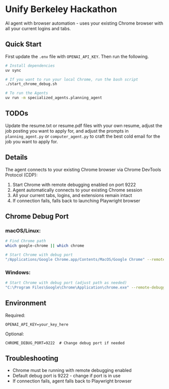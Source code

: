# Unify Berkeley Hackathon

AI agent with browser automation - uses your existing Chrome browser with all your current logins and tabs.

## Quick Start

First update the `.env` file with `OPENAI_API_KEY`. Then run the following.

```bash
# Install dependencies
uv sync

# If you want to run your local Chrome, run the bash script
./start_chrome_debug.sh

# To run the Agents
uv run -m specialized_agents.planning_agent
```

## TODOs

Update the resume.txt or resume.pdf files with your own resume, adjust the job posting you want to apply for, and adjust the prompts in `planning_agent.py` or `computer_agent.py` to craft the best cold email for the job you want to apply for.

## Details

The agent connects to your existing Chrome browser via Chrome DevTools Protocol (CDP):

1. Start Chrome with remote debugging enabled on port 9222
2. Agent automatically connects to your existing Chrome session
3. All your current tabs, logins, and extensions remain intact
4. If connection fails, falls back to launching Playwright browser

## Chrome Debug Port

### macOS/Linux:
```bash
# Find Chrome path
which google-chrome || which chrome

# Start Chrome with debug port
"/Applications/Google Chrome.app/Contents/MacOS/Google Chrome" --remote-debugging-port=9222
```

### Windows:
```bash
# Start Chrome with debug port (adjust path as needed)
"C:\Program Files\Google\Chrome\Application\chrome.exe" --remote-debugging-port=9222
```

## Environment

Required:
```env
OPENAI_API_KEY=your_key_here
```

Optional:
```env
CHROME_DEBUG_PORT=9222  # Change debug port if needed
```

## Troubleshooting

- Chrome must be running with remote debugging enabled
- Default debug port is 9222 - change if port is in use
- If connection fails, agent falls back to Playwright browser
